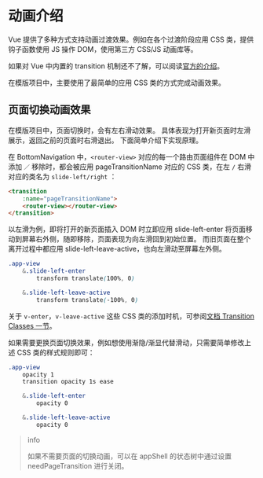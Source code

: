 # 动画介绍

Vue 提供了多种方式支持动画过渡效果。例如在各个过渡阶段应用 CSS 类，提供钩子函数使用 JS 操作 DOM，使用第三方 CSS/JS 动画库等。

如果对 Vue 中内置的 transition 机制还不了解，可以阅读[官方的介绍](https://vuejs.org/v2/guide/transitions.html)。

在模版项目中，主要使用了最简单的应用 CSS 类的方式完成动画效果。

## 页面切换动画效果

在模版项目中，页面切换时，会有左右滑动效果。
具体表现为打开新页面时左滑展示，返回之前的页面时右滑退出。
下面简单介绍下实现原理。

在 BottomNavigation 中，`<router-view>` 对应的每一个路由页面组件在 DOM 中添加 `／` 移除时，都会被应用 pageTransitionName 对应的 CSS 类，在左 `/` 右滑对应的类名为 `slide-left/right` ：

```html
<transition
    :name="pageTransitionName">
    <router-view></router-view>
</transition>
```

以左滑为例，即将打开的新页面插入 DOM 时立即应用 slide-left-enter 将页面移动到屏幕右外侧，随即移除，页面表现为向左滑回到初始位置。
而旧页面在整个离开过程中都应用 slide-left-leave-active，也向左滑动至屏幕左外侧。

```css
.app-view
    &.slide-left-enter
        transform translate(100%, 0)

    &.slide-left-leave-active
        transform translate(-100%, 0)
```

关于 `v-enter`，`v-leave-active` 这些 CSS 类的添加时机，可参阅[文档 Transition Classes 一节](https://vuejs.org/v2/guide/transitions.html#Transition-Classes)。

如果需要更换页面切换效果，例如想使用渐隐/渐显代替滑动，只需要简单修改上述 CSS 类的样式规则即可：

```css
.app-view
    opacity 1
    transition opacity 1s ease

    &.slide-left-enter
        opacity 0

    &.slide-left-leave-active
        opacity 0
```

> info
>
> 如果不需要页面的切换动画，可以在 appShell 的状态树中通过设置 needPageTransition 进行关闭。
